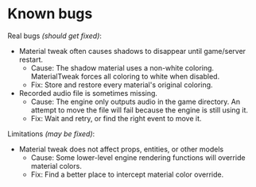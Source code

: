 # Known bugs

Real bugs *(should get fixed)*:
- Material tweak often causes shadows to disappear until game/server restart.
    - Cause: The shadow material uses a non-white coloring. MaterialTweak forces all coloring to white when disabled.
    - Fix: Store and restore every material's original coloring.
- Recorded audio file is sometimes missing.
    - Cause: The engine only outputs audio in the game directory. An attempt to move the file will fail because the engine is still using it.
    - Fix: Wait and retry, or find the right event to move it.

Limitations *(may be fixed)*:
- Material tweak does not affect props, entities, or other models
    - Cause: Some lower-level engine rendering functions will override material colors.
    - Fix: Find a better place to intercept material color override.